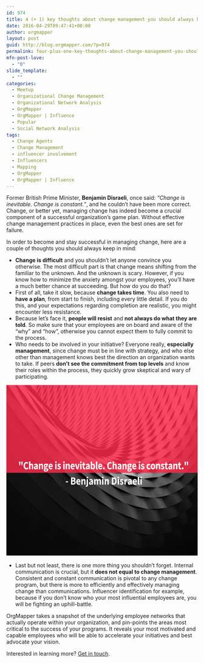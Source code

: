 ```yaml
---
id: 974
title: 4 (+ 1) key thoughts about change management you should always keep in mind
date: 2016-04-29T09:47:41+00:00
author: orgmapper
layout: post
guid: http://blog.orgmapper.com/?p=974
permalink: four-plus-one-key-thoughts-about-change-management-you-should-always-keep-in-mind/
mfn-post-love:
  - "0"
slide_template:
  - ""
categories:
  - Meetup
  - Organizational Change Management
  - Organizational Network Analysis
  - OrgMapper
  - OrgMapper | Influence
  - Popular
  - Social Network Analysis
tags:
  - Change Agents
  - Change Management
  - influencer involvement
  - Influencers
  - Mapping
  - OrgMapper
  - OrgMapper | Influence
---
```

Former British Prime Minister, **Benjamin Disraeli**, once said: _&#8220;Change is inevitable. Change is constant.&#8221;_, and he couldn&#8217;t have been more correct. Change, or better yet, managing change has indeed become a crucial component of a successful organization&#8217;s game plan. Without effective change management practices in place, even the best ones are set for failure.

In order to become and stay successful in managing change, here are a couple of thoughts you should always keep in mind:

  * **Change is difficult** and you shouldn&#8217;t let anyone convince you otherwise. The most difficult part is that change means shifting from the familiar to the unknown. And the unknown is scary. However, if you know how to minimize the anxiety amongst your employees, you&#8217;ll have a much better chance at succeeding. But how do you do that?
  * First of all, take it slow, because **change takes time**. You also need to **have a plan**, from start to finish, including every little detail. If you do this, and your expectations regarding completion are realistic, you might encounter less resistance.
  * Because let&#8217;s face it, **people will resist** and **not always do what they are told**. So make sure that your employees are on board and aware of the &#8220;why&#8221; and &#8220;how&#8221;, otherwise you cannot expect them to fully commit to the process.
  * Who needs to be involved in your initiative? Everyone really, **especially management**, since change must be in line with strategy, and who else other than management knows best the direction an organization wants to take. If peers **don&#8217;t see the commitment from top levels** and know their roles within the process, they quickly grow skeptical and wary of participating.

<img class="wp-image-977 aligncenter" src="/images/2016/04/ChangeQuote-1024x768.png" alt="Change is inevitable" width="597" height="448" />

  * Last but not least, there is one more thing you shouldn&#8217;t forget. Internal communication is crucial, but it **does not equal to change management**. Consistent and constant communication is pivotal to any change program, but there is more to efficiently and effectively managing change than communications. Influencer identification for example, because if you don&#8217;t know who your most influential employees are, you will be fighting an uphill-battle.

OrgMapper takes a snapshot of the underlying employee networks that actually operate within your organization, and pin-points the areas most critical to the success of your programs. It reveals your most motivated and capable employees who will be able to accelerate your initiatives and best advocate your vision.

Interested in learning more? [Get in touch](http://orgmapper.com/influence/#influform).